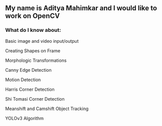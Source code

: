 ## My name is Aditya Mahimkar and I would like to work on OpenCV
### What do I know about:

  Basic image and video input/output

  Creating Shapes on Frame
  
  Morphologic Transformations
  
  Canny Edge Detection
  
  Motion Detection
  
  Harris Corner Detection
  
  Shi Tomasi Corner Detection
  
  Meanshift and Camshift Object Tracking
  
  YOLOv3 Algorithm
